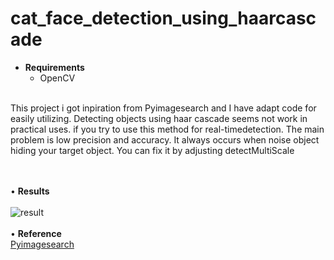 # cat_face_detection_using_haarcascade
- **Requirements**
  - OpenCV
<br />
This project i got inpiration from  Pyimagesearch and I have adapt code for easily utilizing.
Detecting objects using haar cascade seems not work in practical uses. if you try to use this method for real-timedetection. The main problem is low precision and accuracy. It always occurs when noise object hiding your target object. You can fix it by adjusting detectMultiScale

<br /><br /> • **Results** <br /><br />
![result](https://user-images.githubusercontent.com/56642026/74125120-e6910580-4c06-11ea-91f2-46d98f7d5834.PNG)
<br /><br /> • **Reference**<br />
[Pyimagesearch](https://www.pyimagesearch.com/2016/06/20/detecting-cats-in-images-with-opencv/)
